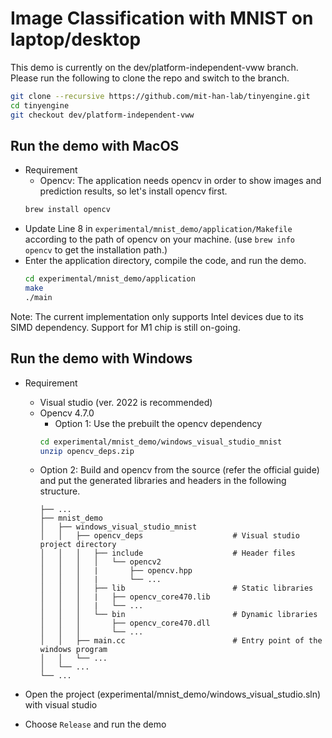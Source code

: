 # Image Classification with MNIST on laptop/desktop

This demo is currently on the dev/platform-independent-vww branch. Please run the following to clone the repo and switch to the branch.

```bash
git clone --recursive https://github.com/mit-han-lab/tinyengine.git
cd tinyengine
git checkout dev/platform-independent-vww
```

## Run the demo with MacOS

- Requirement
  - Opencv: The application needs opencv in order to show images and prediction results, so let's install opencv first.
  ```bash
  brew install opencv
  ```
- Update Line 8 in `experimental/mnist_demo/application/Makefile` according to the path of opencv on your machine. (use `brew info opencv` to get the installation path.)
- Enter the application directory, compile the code, and run the demo.
  ```bash
  cd experimental/mnist_demo/application
  make
  ./main
  ```

Note: The current implementation only supports Intel devices due to its SIMD dependency. Support for M1 chip is still on-going.

## Run the demo with Windows

- Requirement

  - Visual studio (ver. 2022 is recommended)
  - Opencv 4.7.0
    - Option 1: Use the prebuilt the opencv dependency
    ```bash
    cd experimental/mnist_demo/windows_visual_studio_mnist
    unzip opencv_deps.zip
    ```
  - Option 2: Build and opencv from the source (refer the official guide) and put the generated libraries and headers in the following structure.
    ```
    ├── ...
    ├── mnist_demo
    │   ├── windows_visual_studio_mnist
    │   │   ├── opencv_deps                    # Visual studio project directory
    │   │   │   ├── include                    # Header files
    │   │   │   │   └── opencv2
    │   │   │   |       ├── opencv.hpp
    │   │   │   |       └── ...
    │   │   │   ├── lib                        # Static libraries
    │   │   │   |   ├── opencv_core470.lib
    │   │   │   |   └── ...
    │   │   │   └── bin                        # Dynamic libraries
    │   │   │       ├── opencv_core470.dll
    │   │   │       └── ...
    │   │   ├── main.cc                        # Entry point of the windows program
    │   │   └── ...
    │   └── ...
    └── ...
    ```

- Open the project (experimental/mnist_demo/windows_visual_studio.sln) with visual studio

- Choose `Release` and run the demo
